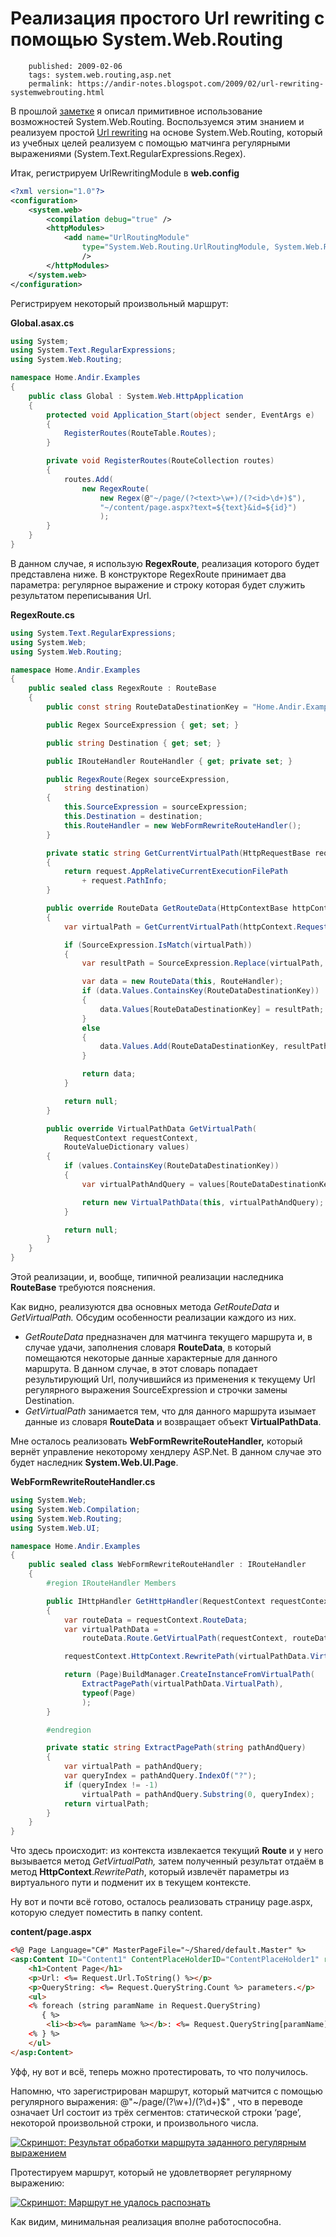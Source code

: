 Реализация простого Url rewriting с помощью System.Web.Routing
==============================================================

        published: 2009-02-06 
        tags: system.web.routing,asp.net
        permalink: https://andir-notes.blogspot.com/2009/02/url-rewriting-systemwebrouting.html

В прошлой [заметке](http://andir-notes.blogspot.com/2009/02/systemwebrouting.html "Возможности System.Web.Routing") я описал примитивное использование возможностей System.Web.Routing. Воспользуемся этим знанием и реализуем простой [Url rewriting](http://en.wikipedia.org/wiki/URL_rewriting "Википедия: Url Rewriting (en)") на основе System.Web.Routing, который из учебных целей реализуем с помощью матчинга регулярными выражениями (System.Text.RegularExpressions.Regex).

Итак, регистрируем UrlRewritingModule в **web.config**

``` xml
<?xml version="1.0"?>
<configuration>
    <system.web>
        <compilation debug="true" />
        <httpModules>
            <add name="UrlRoutingModule"
                type="System.Web.Routing.UrlRoutingModule, System.Web.Routing, Version=3.5.0.0, Culture=neutral, PublicKeyToken=31BF3856AD364E35"
                />
        </httpModules>
    </system.web>
</configuration>
```

Регистрируем некоторый произвольный маршрут:

**Global.asax.cs**
``` cs
using System;
using System.Text.RegularExpressions;
using System.Web.Routing;

namespace Home.Andir.Examples
{
    public class Global : System.Web.HttpApplication
    {
        protected void Application_Start(object sender, EventArgs e)
        {
            RegisterRoutes(RouteTable.Routes);
        }

        private void RegisterRoutes(RouteCollection routes)
        {
            routes.Add(
                new RegexRoute(
                    new Regex(@"~/page/(?<text>\w+)/(?<id>\d+)$"),
                    "~/content/page.aspx?text=${text}&id=${id}")
                    );
        }
    }
}
```

В данном случае, я использую **RegexRoute**, реализация которого будет представлена ниже. В конструкторе RegexRoute принимает два параметра: регулярное выражение и строку которая будет служить результатом переписывания Url. 

**RegexRoute.cs**
``` cs
using System.Text.RegularExpressions;
using System.Web;
using System.Web.Routing;

namespace Home.Andir.Examples
{
    public sealed class RegexRoute : RouteBase
    {
        public const string RouteDataDestinationKey = "Home.Andir.Examples.RegexRoute.Destination";

        public Regex SourceExpression { get; set; }

        public string Destination { get; set; }

        public IRouteHandler RouteHandler { get; private set; }

        public RegexRoute(Regex sourceExpression,
            string destination)
        {
            this.SourceExpression = sourceExpression;
            this.Destination = destination;
            this.RouteHandler = new WebFormRewriteRouteHandler();
        }

        private static string GetCurrentVirtualPath(HttpRequestBase request)
        {
            return request.AppRelativeCurrentExecutionFilePath
                + request.PathInfo;
        }

        public override RouteData GetRouteData(HttpContextBase httpContext)
        {
            var virtualPath = GetCurrentVirtualPath(httpContext.Request);

            if (SourceExpression.IsMatch(virtualPath))
            {
                var resultPath = SourceExpression.Replace(virtualPath, Destination);

                var data = new RouteData(this, RouteHandler);
                if (data.Values.ContainsKey(RouteDataDestinationKey))
                {
                    data.Values[RouteDataDestinationKey] = resultPath;
                }
                else
                {
                    data.Values.Add(RouteDataDestinationKey, resultPath);
                }

                return data;
            }

            return null;
        }

        public override VirtualPathData GetVirtualPath(
            RequestContext requestContext,
            RouteValueDictionary values)
        {
            if (values.ContainsKey(RouteDataDestinationKey))
            {
                var virtualPathAndQuery = values[RouteDataDestinationKey].ToString();

                return new VirtualPathData(this, virtualPathAndQuery);
            }

            return null;
        }
    }
}
```

Этой реализации, и, вообще, типичной реализации наследника **RouteBase** требуются пояснения.

Как видно, реализуются два основных метода _GetRouteData_ и _GetVirtualPath._ Обсудим особенности реализации каждого из них.

*   _GetRouteData_ предназначен для матчинга текущего маршрута и, в случае удачи, заполнения словаря **RouteData**, в который помещаются некоторые данные характерные для данного маршрута. В данном случае, в этот словарь попадает результирующий Url, получившийся из применения к текущему Url регулярного выражения SourceExpression и строчки замены Destination.
*   _GetVirtualPath_ занимается тем, что для данного маршрута изымает данные из словаря **RouteData** и возвращает объект **VirtualPathData**.

Мне осталось реализовать **WebFormRewriteRouteHandler,** который вернёт управление некоторому хендлеру ASP.Net. В данном случае это будет наследник **System.Web.UI.Page**.

**WebFormRewriteRouteHandler.cs**

``` cs
using System.Web;
using System.Web.Compilation;
using System.Web.Routing;
using System.Web.UI;

namespace Home.Andir.Examples
{
    public sealed class WebFormRewriteRouteHandler : IRouteHandler
    {
        #region IRouteHandler Members

        public IHttpHandler GetHttpHandler(RequestContext requestContext)
        {
            var routeData = requestContext.RouteData;
            var virtualPathData =
                routeData.Route.GetVirtualPath(requestContext, routeData.Values);

            requestContext.HttpContext.RewritePath(virtualPathData.VirtualPath);

            return (Page)BuildManager.CreateInstanceFromVirtualPath(
                ExtractPagePath(virtualPathData.VirtualPath),
                typeof(Page)
                );
        } 

        #endregion

        private static string ExtractPagePath(string pathAndQuery)
        {
            var virtualPath = pathAndQuery;
            var queryIndex = pathAndQuery.IndexOf("?");
            if (queryIndex != -1)
                virtualPath = pathAndQuery.Substring(0, queryIndex);
            return virtualPath;
        }
    }
}
```

Что здесь происходит: из контекста извлекается текущий **Route** и у него вызывается метод _GetVirtualPath,_ затем полученный результат отдаём в метод **HttpContext**._RewritePath_, который извлечёт параметры из виртуального пути и подменит их в текущем контексте.

Ну вот и почти всё готово, осталось реализовать страницу page.aspx, которую следует поместить в папку content.

**content/page.aspx**

``` html
<%@ Page Language="C#" MasterPageFile="~/Shared/default.Master" %>
<asp:Content ID="Content1" ContentPlaceHolderID="ContentPlaceHolder1" runat="server">
    <h1>Content Page</h1>
    <p>Url: <%= Request.Url.ToString() %></p>
    <p>QueryString: <%= Request.QueryString.Count %> parameters.</p>
    <ul>
    <% foreach (string paramName in Request.QueryString)
       { %>
        <li><b><%= paramName %></b>: <%= Request.QueryString[paramName] %></li>      
    <% } %>
    </ul>
</asp:Content>
```

Уфф, ну вот и всё, теперь можно протестировать, то что получилось.

Напомню, что зарегистрирован маршрут, который матчится с помощью регулярного выражения: @"~/page/(?<text>\\w+)/(?<id>\\d+)$" , что в переводе означает Url состоит из трёх сегментов: статической строки ‘page’, некоторой произвольной строки, и произвольного числа.

[![Скриншот: Результат обработки маршрута заданного регулярным выражением](Screenshot__Result_of_processing_of_route_with_regular_expression.png "Скриншот: Результат обработки маршрута заданного регулярным выражением")](RegexRoute[3].png)

Протестируем маршрут, который не удовлетворяет регулярному выражению:

[![Скриншот: Маршрут не удалось распознать](Screenshot__Route_is_unrecognized.png "Скриншот: Маршрут не удалось распознать")](RegexRouteNotMatched[3].png)

Как видим, минимальная реализация вполне работоспособна.